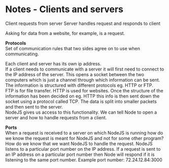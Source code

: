 # Notes - Clients and servers

Client requests from server
Server handles request and responds to client

Asking for data from a website, for example, is a request.

**Protocols**  
Set of communication rules that two sides agree on to use when communicating.

Each client and server has its own ip address.  
If a client needs to communicate with a server it will first need to connect to the IP address of the server. This opens a socket between the two computers which is just a channel through which information can be sent.  
The information is structured with different protocols eg. HTTP or FTP.  
FTP is for file transfer. HTTP is used for websites.
Once the structure of the information has been decided on eg. HTTP this info is then sent down the socket using a protocol called TCP. The data is split into smaller packets and then sent to the server.  
NodeJS gives us access to this functionality. We can tell Node to open a server and how to handle requests from a client.

**Ports**  
When a request is received to a server on which NodeJS is running how do we know the request is meant for NodeJS and not for some other program? How do we know that we want NodeJS to handle the request.
NodeJS listens to a particular port number on the IP address. If a request is sent to an IP address on a particular port number then Node will respond if it is listening to the same port number.
Example port number: 72.24.12.84:3000
